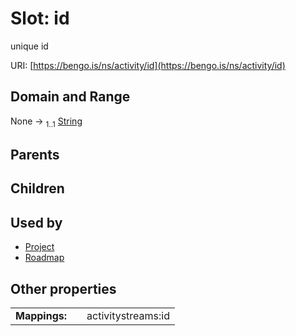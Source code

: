 
# Slot: id


unique id

URI: [https://bengo.is/ns/activity/id](https://bengo.is/ns/activity/id)


## Domain and Range

None &#8594;  <sub>1..1</sub> [String](types/String.md)

## Parents


## Children


## Used by

 * [Project](Project.md)
 * [Roadmap](Roadmap.md)

## Other properties

|  |  |  |
| --- | --- | --- |
| **Mappings:** | | activitystreams:id |

